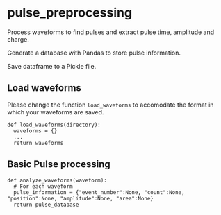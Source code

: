 # pulse_preprocessing
Process waveforms to find pulses and extract pulse time, amplitude and charge. 

Generate a database with Pandas to store pulse information. 

Save dataframe to a Pickle file.

## Load waveforms

Please change the function `load_waveforms` to accomodate the format in which your waveforms are saved. 

```
def load_waveforms(directory):
  waveforms = {}
  ...
  return waveforms
```

## Basic Pulse processing

```
def analyze_waveforms(waveform):
  # For each waveform
  pulse_information = {"event_number":None, "count":None, "position":None, "amplitude":None, "area":None}
  return pulse_database
```
